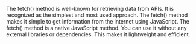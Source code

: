 The fetch() method is well-known for retrieving data from APIs. It is recognized as the simplest and most used approach.
The fetch() method makes it simple to get information from the internet using JavaScript.
The fetch() method is a native JavaScript method. You can use it without any external libraries or dependencies. This makes it lightweight and efficient.
